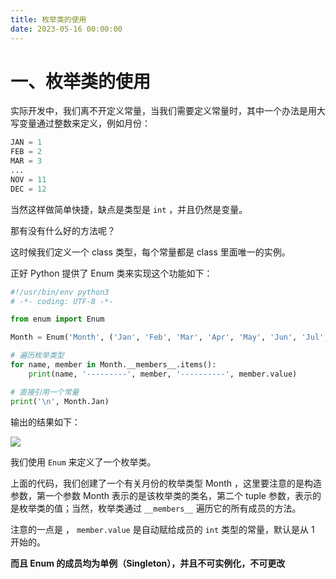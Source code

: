 ```yaml
---
title: 枚举类的使用
date: 2023-05-16 00:00:00
---
```


# 一、枚举类的使用 #

实际开发中，我们离不开定义常量，当我们需要定义常量时，其中一个办法是用大写变量通过整数来定义，例如月份：

```python
JAN = 1
FEB = 2
MAR = 3
...
NOV = 11
DEC = 12
```

当然这样做简单快捷，缺点是类型是 `int` ，并且仍然是变量。

那有没有什么好的方法呢？

这时候我们定义一个 class 类型，每个常量都是 class 里面唯一的实例。

正好 Python 提供了 Enum 类来实现这个功能如下：

```python
#!/usr/bin/env python3
# -*- coding: UTF-8 -*-

from enum import Enum

Month = Enum('Month', ('Jan', 'Feb', 'Mar', 'Apr', 'May', 'Jun', 'Jul', 'Aug', 'Sep', 'Oct', 'Nov', 'Dec'))

# 遍历枚举类型
for name, member in Month.__members__.items():
    print(name, '---------', member, '----------', member.value)

# 直接引用一个常量
print('\n', Month.Jan)

```

输出的结果如下：


![](https://minio.testwn.com/img/blog/168425345091644.png)

我们使用 `Enum` 来定义了一个枚举类。

上面的代码，我们创建了一个有关月份的枚举类型 Month ，这里要注意的是构造参数，第一个参数 Month 表示的是该枚举类的类名，第二个 tuple 参数，表示的是枚举类的值；当然，枚举类通过 `__members__` 遍历它的所有成员的方法。

注意的一点是 ， `member.value` 是自动赋给成员的 `int` 类型的常量，默认是从 1 开始的。

**而且 Enum 的成员均为单例（Singleton），并且不可实例化，不可更改**